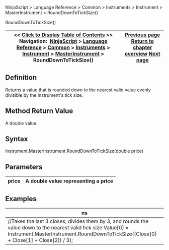 ﻿
NinjaScript \> Language Reference \> Common \> Instruments \> Instrument \> MasterInstrument \> RoundDownToTickSize()

RoundDownToTickSize()

| \<\< [Click to Display Table of Contents](rounddowntoticksize.md) \>\> **Navigation:**     [NinjaScript](ninjascript-1.md) \> [Language Reference](language_reference_wip-1.md) \> [Common](common-1.md) \> [Instruments](instruments_ninjascript-1.md) \> [Instrument](instrument-1.md) \> [MasterInstrument](masterinstrument-1.md) \> RoundDownToTickSize() | [Previous page](roundtoticksize-1.md) [Return to chapter overview](masterinstrument-1.md) [Next page](splits-1.md) |
| --- | --- |
## Definition
Returns a value that is rounded down to the nearest valid value evenly divisible by the instrument's tick size.
## 
## Method Return Value
A double value.
 
## Syntax
Instrument.MasterInstrument.RoundDownToTickSize(double price)
 
## Parameters

| price | A double value representing a price |
| --- | --- |

## Examples

| ns |
| --- |
| //Takes the last 3 closes, divides them by 3, and rounds the value down to the nearest valid tick size Value\[0] \= Instrument.MasterInstrument.RoundDownToTickSize((Close\[0] \+ Close\[1] \+ Close\[2]) / 3\); |
